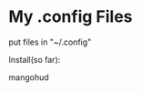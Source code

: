 <h1>My .config Files</h1>

<p>put files in "~/.config"</p>

<p>Install(so far):</p>
<p>mangohud</p>

